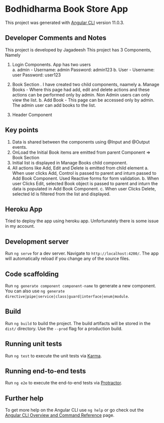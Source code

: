 # Bodhidharma Book Store App

This project was generated with [Angular CLI](https://github.com/angular/angular-cli) version 11.0.3.

## Developer Comments and Notes
This project is  developed by Jagadeesh
This project has 3 Components, Namely
1. Login Components. App has two users  
  a. admin - Username: admin Password: admin123
  b. User - Username: user Password: user123
  
2. Book Section . I have created two child components, naamely 
   a. Manage Books - Where this page had add, edit and delete actions and these actions can be performed only by admin. Non Admin users can only view the list.
   b. Add Book - This page can be accessed only by admin. The admin user can add books to the list.
 
3. Header Component

## Key points 

1.  Data is shared between the components using @Input and  @Output events.
2.  OnLoad the Initial Book items are emitted from parent Component => Book Section
3.  Initial list is displayed in Manage Books child component.
4.  All actions like Add, Edit and Delete is emitted from child element
    a. When user clicks Add, Control is passed to parent and inturn passed to Add Book Component. Used Reactive forms for form validation.
	b. When user Clicks Edit, selected Book object is passed to parent and inturn the data is populated in Add Book Component.
	c. When user Clicks Delete, selected Id is filtered from the list and displayed.
	
## Heroku App
Tried to deploy the app using heroku app. Unfortunately there is some issue in my account.


## Development server

Run `ng serve` for a dev server. Navigate to `http://localhost:4200/`. The app will automatically reload if you change any of the source files.

## Code scaffolding

Run `ng generate component component-name` to generate a new component. You can also use `ng generate directive|pipe|service|class|guard|interface|enum|module`.

## Build

Run `ng build` to build the project. The build artifacts will be stored in the `dist/` directory. Use the `--prod` flag for a production build.

## Running unit tests

Run `ng test` to execute the unit tests via [Karma](https://karma-runner.github.io).

## Running end-to-end tests

Run `ng e2e` to execute the end-to-end tests via [Protractor](http://www.protractortest.org/).

## Further help

To get more help on the Angular CLI use `ng help` or go check out the [Angular CLI Overview and Command Reference](https://angular.io/cli) page.
